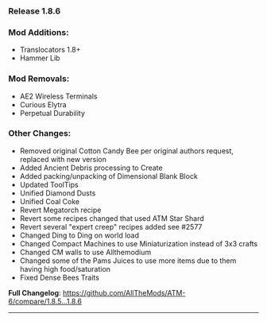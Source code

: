### Release 1.8.6
### Mod Additions:
* Translocators 1.8+
* Hammer Lib
### Mod Removals:
* AE2 Wireless Terminals
* Curious Elytra
* Perpetual Durability
### Other Changes:
* Removed original Cotton Candy Bee per original authors request, replaced with new version
* Added Ancient Debris processing to Create
* Added packing/unpacking of Dimensional Blank Block
* Updated ToolTips
* Unified Diamond Dusts
* Unified Coal Coke
* Revert Megatorch recipe
* Revert some recipes changed that used ATM Star Shard
* Revert several "expert creep" recipes added see #2577
* Changed Ding to Ding on world load
* Changed Compact Machines to use Miniaturization instead of 3x3 crafts
* Changed CM walls to use Allthemodium
* Changed some of the Pams Juices to use more items due to them having high food/saturation
* Fixed Dense Bees Traits

**Full Changelog**: https://github.com/AllTheMods/ATM-6/compare/1.8.5...1.8.6

--------------------------------------------------------------------------------
